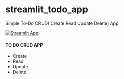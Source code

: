 # streamlit_todo_app
Simple To-Do CRUD( Create Read Update Delete) App

[![Streamlit App](https://static.streamlit.io/badges/streamlit_badge_black_white.svg)](https://apptodoapp-hjegzsajkfax7ymzflyssb.streamlit.app/)


#### TO DO CRUD APP
+ Create
+ Read
+ Update
+ Delete
